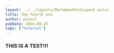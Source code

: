 ```yaml
---
layout: ../../layouts/MarkdownPostLayout.astro
title: the fourth one
author: pixoul
pubDate: 2024-09-25
tags: ["tutorial"]
---
```



### THIS IS A TEST!!!

